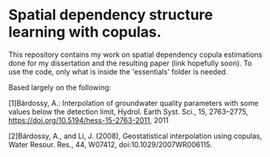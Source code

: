 # Spatial dependency structure learning with copulas.

This repository contains my work on spatial dependency copula estimations done for my dissertation and the resulting paper (link hopefully soon). To use the code, only what is inside the 'essentials' folder is needed.



Based largely on the following:

[1]Bárdossy, A.: Interpolation of groundwater quality parameters with some values below the detection limit, Hydrol. Earth Syst. Sci., 15, 2763–2775, https://doi.org/10.5194/hess-15-2763-2011, 2011


[2]Bárdossy, A., and Li, J. (2008), Geostatistical interpolation using copulas, Water Resour. Res., 44, W07412, doi:10.1029/2007WR006115. 

